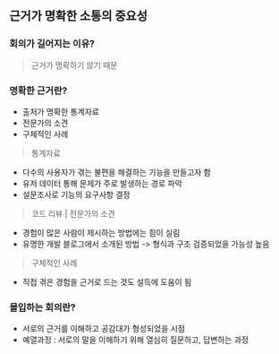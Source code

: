 ## 근거가 명확한 소통의 중요성

### 회의가 길어지는 이유?
> 근거가 명확하기 않기 때문

### 명확한 근거란?
- 출처가 명확한 통계자료
- 전문가의 소견
- 구체적인 사례

> 통계자료
- 다수의 사용자가 겪는 불편을 해결하는 기능을 만들고자 함
- 유저 데이터 통해 문제가 주로 발생하는 경로 파악
- 설문조사로 기능의 요구사항 결정

> 코드 리뷰 | 전문가의 소견
- 경험이 많은 사람이 제시하는 방법에는 힘이 실림
- 유명한 개발 블로그에서 소개된 방법 -> 형식과 구조 검증되었을 가능성 높음

> 구체적인 사례
- 직접 겪은 경험을 근거로 드는 것도 설득에 도움이 됨

### 몰입하는 회의란?
- 서로의 근거를 이해하고 공감대가 형성되었을 시점
- 예열과정 : 서로의 말을 이해하기 위해 열심히 질문하고, 답변하는 과정
